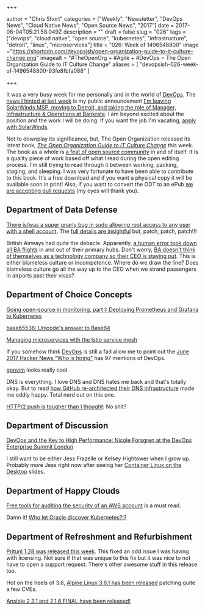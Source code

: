 +++

author = "Chris Short"
categories = ["Weekly", "Newsletter", "DevOps News", "Cloud Native News", "Open Source News", "2017"]
date = 2017-06-04T05:21:58.049Z
description = ""
draft = false
slug = "026"
tags = ["devops", "cloud native", "open source", "kubernetes", "infrastructure", "detroit", "linux", "microservices"]
title = "026: Week of 1496548800"
image ="https://shortcdn.com/devopsish/open-organization-guide-to-it-culture-change.png"
imagealt = "#TheOpenOrg + #Agile + #DevOps = The Open Organization Guide to IT Culture Change"
aliases = [
    "devopsish-026-week-of-1496548800-93fe8fbfa088"
]

+++

It was a very busy week for me personally and in the world of [DevOps](https://devopsish.com/). The [news I hinted at last week](/025/) is my public announcement [I'm leaving SolarWinds MSP, moving to Detroit, and taking the role of Manager, Infrastructure & Operations at Bankrate](https://chrisshort.net/leaving-north-carolina/). I am beyond excited about the position and the work I will be doing. If you want the job I'm vacating, [apply with SolarWinds](http://solarwinds.jobs/durham-nc-nc/senior-aws-systems-engineer/C28A5E389CEE4983B580F6CD0B3799DB/job/).

Not to downplay its significance, but, The Open Organization released its latest book, [*The Open Organization Guide to IT Culture Change*](https://opensource.com/open-organization/resources/culture-change?sc_cid=7016000000127L3AAI) this week. The book as a whole is [a feat of open source community](https://opensource.com/open-organization/17/6/working-open-and-gsd) in and of itself. It is a quality piece of work based off what I read during the open editing process. I'm still trying to read through it between working, packing, staging, and sleeping. I was very fortunate to have been able to contribute to this book. It's a free download and if you want a physical copy it will be available soon in print! Also, if you want to convert the ODT to an ePub [we are accepting pull requests](https://github.com/open-organization-ambassadors/open-org-it-culture/issues/36) (my eyes will thank you).

## Department of Data Defense

[There is/was a super gnarly bug in sudo allowing root access to any user with a shell account](https://www.cyberciti.biz/security/linux-security-alert-bug-in-sudos-get_process_ttyname-cve-2017-1000367/). The [full details are insightful](http://www.openwall.com/lists/oss-security/2017/05/30/16) but, patch, patch, patch!!!

British Airways had quite the debacle. Apparently, [a human error took down all BA flights](http://www.independent.co.uk/news/business/news/british-airways-system-outage-it-worker-power-supply-switch-off-accident-flights-delayed-cancelled-a7768581.html) in and out of their primary hubs. Don't worry, [BA doesn't think of themselves as a technology company so their CEO is staying put](https://www.theguardian.com/business/2017/may/29/british-airways-ceo-will-not-resign-despite-catastrophic-it-failure). This is either blameless culture or incompetence. Where do we draw the line? Does blameless culture go all the way up to the CEO when we strand passengers in airports past their visas?

## Department of Choice Concepts

[Going open-source in monitoring, part I: Deploying Prometheus and Grafana to Kubernetes](https://medium.com/@SergeyNuzhdin/going-open-source-in-monitoring-part-i-deploying-prometheus-and-grafana-to-kubernetes-e3d44460cec6)

[base65536: Unicode's answer to Base64](https://github.com/qntm/base65536)

[Managing microservices with the Istio service mesh](http://blog.kubernetes.io/2017/05/managing-microservices-with-istio-service-mesh.html)

If you somehow think [DevOps](https://devopsish.com/) is still a fad allow me to point out the [June 2017 Hacker News "Who is hiring"](https://news.ycombinator.com/item?id=14460777) has 97 mentions of DevOps.

[gonvim](https://github.com/dzhou121/gonvim) looks really cool.

DNS is everything. I love DNS and DNS hates me back and that's totally okay. But to read [how GitHub re-architected their DNS infrastructure](https://githubengineering.com/dns-infrastructure-at-github/) made me oddly happy. Total nerd out on this one.

[HTTP/2 push is tougher than I thought](https://jakearchibald.com/2017/h2-push-tougher-than-i-thought/): No shit?

## Department of Discussion

[DevOps and the Key to High Performance: Nicole Forsgren at the DevOps Enterprise Summit London](https://www.infoq.com/news/2017/05/forsgren-devops-performance)

I still want to be either Jess Frazelle or Kelsey Hightower when I grow up. Probably more Jess right now after seeing her [Container Linux on the Desktop](https://docs.google.com/presentation/d/17Hml1iFqdXElxOcrh9caQSC5px5mDgaS015Vhaz42ZY/edit#slide=id.p) slides.

## Department of Happy Clouds

[Free tools for auditing the security of an AWS account](https://summitroute.com/blog/2017/05/30/free_tools_for_auditing_the_security_of_an_aws_account/) is a must read.

Damn it! [Who let Oracle discover Kubernetes?!?](https://blogs.oracle.com/developers/kubernetes-community-engagement-time-to-roll)

## Department of Refreshment and Refurbishment

[Pritunl 1.28 was released this week](https://medium.com/@pritunl/pritunl-1-28-release-announcement-5e02c519d8ab). This fixed an odd issue I was having with licensing. Not sure if that was unique to this fix but it was nice to not have to open a support request. There's other awesome stuff in this release too.

Hot on the heels of 3.6, [Alpine Linux 3.6.1 has been released](https://alpinelinux.org/posts/Alpine-3.6.1-released.html) patching quite a few CVEs.

[Ansible 2.3.1 and 2.1.6 FINAL have been released!](https://groups.google.com/forum/#!topic/ansible-announce/i3hsJKuVusQ)
